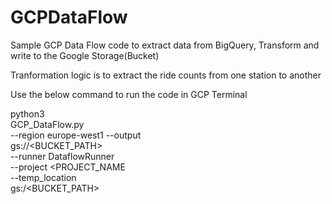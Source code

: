 # GCPDataFlow
Sample GCP Data Flow code to extract data from BigQuery, Transform and write to the Google Storage(Bucket)

Tranformation logic is to extract the ride counts from one station to another

Use the below command to run the code in GCP Terminal

python3 \
GCP_DataFlow.py \
--region europe-west1 --output \
gs://<BUCKET_PATH> \
--runner DataflowRunner \
--project <PROJECT_NAME \
--temp_location \
gs:/<BUCKET_PATH>
